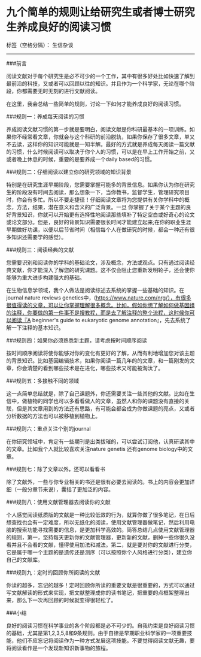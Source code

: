 # 九个简单的规则让给研究生或者博士研究生养成良好的阅读习惯

标签（空格分隔）： 生信杂谈

---

###前言

阅读文献对于每个研究生是必不可少的一个工作，其中有很多好处比如快速了解到最前沿的科技，又或者可以回顾以往的知识。并且作为一个科学家，无论在哪个阶段，你都需要无时无刻的进行文献阅读。

在这里，我会总结一些简单的规则，讨论一下如何才能养成良好的阅读习惯。


###规则一：养成每天阅读的习惯

养成阅读文献习惯的第一步就是要明白，阅读文献是你科研最基本的一项训练。如果你不经常看文章，你就会与这个科研的前沿脱轨，如果你保存了很多文章，单又不去读，这样你的知识可能就是一知半解。最好的方式就是养成每天阅读一篇文献的习惯，什么时候阅读可以取决于你个人的习惯，可以是在早上工作开始之前，又或者晚上休息的时候，重要的是要养成一个daily based的习惯。

###规则二：仔细阅读以建立你的研究领域的知识背景

特别是在研究生涯早期阶段，您需要掌握可能多的背景信息。如果你认为你在研究生的阶段没有时间去阅读，那么想象一下，当你教书，监督学生，管理研究项目时，你会有多忙。所以不要走捷径！仔细阅读文章将为您提供有关你学科中的概念，方法，结果，潜在意义和含义的广泛背景。一旦 你掌握了关于某个主题的良好背景知识，你就可以开始更有选择性地阅读那些填补了特定空白或好奇心的论文或论文部分。但是，良好的背景知识需要很长时间才能建立起来;在你的职业生涯早期做好功课，以便以后节省时间（相信每个人在做研究的时候，都会一种还有很多知识还需要学的感觉）。

###规则三：阅读经典的文献


您需要识别和阅读你的学科的基础论文，涉及概念，方法或观点。只有通过阅读经典文献，你才能深入了解您的研究课题。这不仅会阻止您重新发明轮子，还会使你能够为重大进步构建强大的基础。

在生物信息学领域，我个人做法是阅读综述去系统的掌握一些基础的知识。在journal nature reviews genetics中，(https://www.nature.com/nrg/），有很多很值得读的文章，可以让你掌握理解很多概念。比如，假如你想了解如何做基因组的注释，你要做的第一件事不是搜教程，而是去了解注释的整个流程，这时候你可以阅读『A beginner's guide to eukaryotic genome annotation』，先去系统了解一下注释的基本知识。

###规则四：如果你必须熟悉新主题，请考虑按时间顺序阅读

按时间顺序阅读将使你能够对你的变化有更好的了解，从而有利地增加您对该主题的背景知识。比如基因编辑技术，如果你阅读一篇几年的的文章，和一篇刚发的文章，你会清楚的看到哪些技术是在进化，哪些技术又可能被淘汰了。

###规则五：多接触不同的领域

这一点简单总结就是，除了自己课题外，你还需要关注一些其他的文献。比如在生信中，做植物的同学也可以多看看做人的文章，虽然人和你的课题没有直接的关联，但是其文章用到的方法还有思路，有可能会都会成为你做课题的亮点，又或者分析数据的方法也可以被移植到植物上。

###规则六：重点关注个别的journal

在你研究领域中，肯定有一些期刊是出类拔璀的，可以尝试订阅他，认真研读其中的文章。比如我个人就比较喜欢关注nature genetis 还有genome biology中的文章。


###规则七：除了文章以外，还可以看看书

除了文献外，一些与你专业相关的书还是很有必要去阅读的。书上的内容会更加详细（一般分章节来说），囊括了更加泛的内容。


###规则八：使用文献管理器去阅读你的文献


个人感觉阅读纸质版的文献是一种比较低效的行为，就算你做了很多笔记，在日后想查找也会有一定难度，所以无纸化的阅读，使用文献管理器做笔记，然后利用电脑的搜索功能寻找需要的信息，是更加科学高效的。简答总结几点使用文献管理器的规则，第一，坚持每天更新你的文献管理器，更新新的文献，删掉一些你很久没看并且不会看的文献，懂得使用加法和减法。第二，就是要对你的文献进行分类，它是属于哪一个主题的是遗传还是测序（可以按照你个人风格进行分类），建立你自己的文献库。

###规则九：定时的回顾你所阅读的文献

你读的越多，忘记的越多！定时回顾你所读的重要文献是很重要的，方式可以通过写文献解读的形式来实现，把文献整理成你的读书笔记，把重要的点框架整理出来，那么下一次再回顾的时候就变得很轻松了。

###小结

良好的阅读习惯在科学事业的各个阶段都是必不可少的。自我约束是良好阅读习惯的基础，尤其是第1,2,3,5,8和9条规则。由于自律是早期职业科学家的一项重要技能，他们不应忘记将阅读作为一种方式发展这项技能。不要觉得阅读文献无趣，要将阅读看作是一个发现新知识新事物的旅程。

